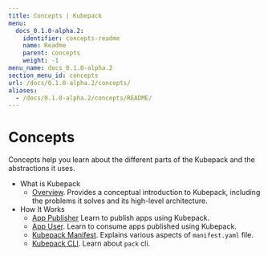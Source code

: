 ```yaml
---
title: Concepts | Kubepack
menu:
  docs_0.1.0-alpha.2:
    identifier: concepts-readme
    name: Readme
    parent: concepts
    weight: -1
menu_name: docs_0.1.0-alpha.2
section_menu_id: concepts
url: /docs/0.1.0-alpha.2/concepts/
aliases:
  - /docs/0.1.0-alpha.2/concepts/README/
---
```


# Concepts

Concepts help you learn about the different parts of the Kubepack and the abstractions it uses.

- What is Kubepack
  - [Overview](/docs/concepts/what/overview.md). Provides a conceptual introduction to Kubepack, including the problems it solves and its high-level architecture.
- How It Works
  - [App Publisher](/docs/concepts/how/publisher.md) Learn to publish apps using Kubepack.
  - [App User](/docs/concepts/how/user.md). Learn to consume apps published using Kubepack.
  - [Kubepack Manifest](/docs/concepts/how/manifest.md). Explains various aspects of `manifest.yaml` file.
  - [Kubepack CLI](/docs/concepts/how/cli.md). Learn about `pack` cli.
